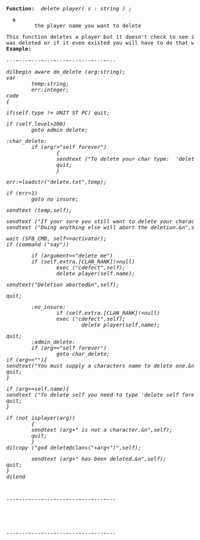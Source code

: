 <div class="mw-parser-output"><p><br />
<span id="bpdp"></span>
</p>
<pre><b>Function:</b>  <i>delete_player( s&#160;: string )&#160;;</i>
</pre>
<pre>  <b>s</b>
         the player name you want to delete
</pre>
<pre>This function deletes a player but it doesn't check to see if it
was deleted or if it even existed you will have to do that with 'isplayer'.
<b>Example:</b>
<i>
---~---~---~---~---~---~---~---~---
</i></pre><i><pre>dilbegin aware do_delete (arg:string);
var
        temp:string;
        err:integer;
code
{
</pre></i><i><pre>if(self.type&#160;!= UNIT_ST_PC) quit;
</pre></i><i><pre>if (self.level&gt;200)
        goto admin_delete;
</pre></i><i><pre>:char_delete:
        if (arg!="self forever")
                {
                sendtext ("To delete your char type:  'delete self forever'&amp;n",self);
                quit;
                }
</pre></i><i><pre>err:=loadstr("delete.txt",temp);
</pre></i><i><pre>if (err&lt;1)
        goto no_insure;
</pre></i><i><pre>sendtext (temp,self);
</pre></i><i><pre>sendtext ("If your sure you still want to delete your character, 'say delete me'&amp;n",self);
sendtext ("Doing anything else will abort the deletion.&amp;n",self);
</pre></i><i><pre>wait (SFB_CMD, self==activator);
if (command ("say"))
</pre></i><i><pre>        if (argument=="delete me")
        if (self.extra.[CLAN_RANK]!=null)
                exec ("cdefect",self);
                delete_player(self.name);
</pre></i><i><pre>sendtext("Deletion aborted&amp;n",self);
</pre></i><i><pre>quit;
</pre></i><i><pre>        :no_insure:
                if (self.extra.[CLAN_RANK]!=null)
                exec ("cdefect",self);
                        delete_player(self.name);
</pre></i><i><pre>quit;
        :admin_delete:
        if (arg=="self forever")
                goto char_delete;
if (arg==""){
sendtext("You must supply a characters name to delete one.&amp;n",self);
quit;
}
</pre></i><i><pre>if (arg==self.name){
sendtext ("To delete self you need to type 'delete self forever'&amp;n",self);
quit;
}
</pre></i><i><pre>if (not isplayer(arg))
        {
        sendtext (arg+" is not a character.&amp;n",self);
        quit;
        }
dilcopy ("god_delete@clans("+arg+")",self);
</pre></i><i><pre>        sendtext (arg+" has been deleted.&amp;n",self);
quit;
}
dilend
</pre></i><i><p><br />
</p></i><i><pre>---~---~---~---~---~---~---~---~---
</pre></i><i></i><pre><i></i>
</pre>
<p><br />
</p>
<pre>---~---~---~---~---~---~---~---~---
</pre></div>